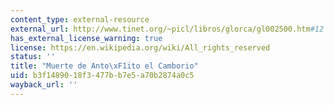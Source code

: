 ```yaml
---
content_type: external-resource
external_url: http://www.tinet.org/~picl/libros/glorca/gl002500.htm#12
has_external_license_warning: true
license: https://en.wikipedia.org/wiki/All_rights_reserved
status: ''
title: "Muerte de Anto\xF1ito el Camborio"
uid: b3f14890-18f3-477b-b7e5-a70b2874a0c5
wayback_url: ''
---
```

